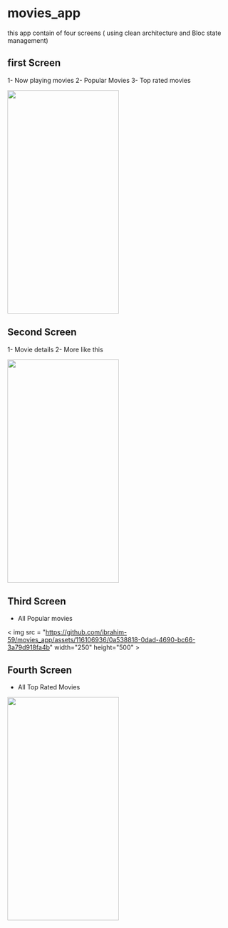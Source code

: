 # movies_app
this app contain of four screens ( using clean architecture and Bloc state management)

## first Screen
1- Now playing movies
2- Popular Movies
3- Top rated movies

<img src= "https://github.com/ibrahim-59/movies_app/assets/116106936/1e82eb2d-8c32-4788-b351-2bb134da3033" width="250" height="500">



## Second Screen
1- Movie details
2- More like this

<img src = "https://github.com/ibrahim-59/movies_app/assets/116106936/ecf08339-fe05-4e22-93a8-d72d014afd9f"  width="250" height="500">


## Third Screen
- All Popular movies

< img src = "https://github.com/ibrahim-59/movies_app/assets/116106936/0a538818-0dad-4690-bc66-3a79d918fa4b"  width="250" height="500" >


## Fourth Screen 
- All Top Rated Movies

<img src = "https://github.com/ibrahim-59/movies_app/assets/116106936/b8cb4c0b-a0b0-4493-b50e-0efe1ccdcae3"  width="250" height="500">




